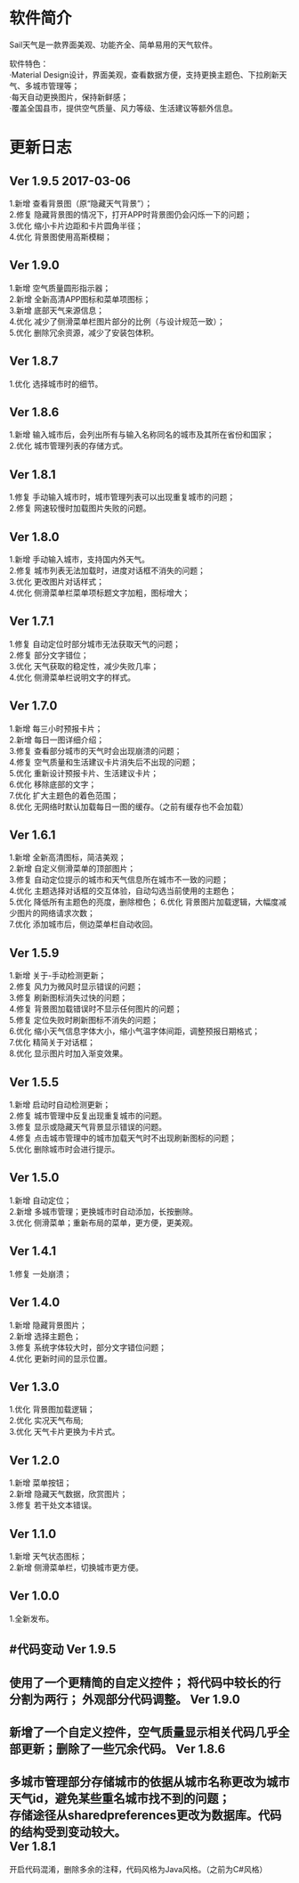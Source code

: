 ﻿# 软件简介
Sail天气是一款界面美观、功能齐全、简单易用的天气软件。<br>

软件特色：<br>
·Material Design设计，界面美观，查看数据方便，支持更换主题色、下拉刷新天气、多城市管理等；<br>
·每天自动更换图片，保持新鲜感；<br>
·覆盖全国县市，提供空气质量、风力等级、生活建议等额外信息。

# 更新日志
Ver 1.9.5 2017-03-06
----------------------------
1.新增 查看背景图（原“隐藏天气背景”）；<br>
2.修复 隐藏背景图的情况下，打开APP时背景图仍会闪烁一下的问题；<br>
3.优化 缩小卡片边距和卡片圆角半径；<br>
4.优化 背景图使用高斯模糊；<br>

Ver 1.9.0
----------------------------
1.新增 空气质量圆形指示器；<br>
2.新增 全新高清APP图标和菜单项图标；<br>
3.新增 底部天气来源信息；<br>
4.优化 减少了侧滑菜单栏图片部分的比例（与设计规范一致）；<br>
5.优化 删除冗余资源，减少了安装包体积。<br>

Ver 1.8.7
----------------------------
1.优化 选择城市时的细节。<br>

Ver 1.8.6
----------------------------
1.新增 输入城市后，会列出所有与输入名称同名的城市及其所在省份和国家；<br>
2.优化 城市管理列表的存储方式。<br>

Ver 1.8.1
----------------------------
1.修复 手动输入城市时，城市管理列表可以出现重复城市的问题；<br>
2.修复 网速较慢时加载图片失败的问题。<br>

Ver 1.8.0
----------------------------
1.新增 手动输入城市，支持国内外天气。<br>
2.修复 城市列表无法加载时，进度对话框不消失的问题；<br>
3.优化 更改图片对话样式；<br>
4.优化 侧滑菜单栏菜单项标题文字加粗，图标增大；<br>

Ver 1.7.1
----------------------------
1.修复 自动定位时部分城市无法获取天气的问题；<br>
2.修复 部分文字错位；<br>
3.优化 天气获取的稳定性，减少失败几率；<br>
4.优化 侧滑菜单栏说明文字的样式。<br>

Ver 1.7.0
----------------------------
1.新增 每三小时预报卡片；<br>
2.新增 每日一图详细介绍；<br>
3.修复 查看部分城市的天气时会出现崩溃的问题；<br>
4.修复 空气质量和生活建议卡片消失后不出现的问题；<br>
5.优化 重新设计预报卡片、生活建议卡片；<br>
6.优化 移除底部的文字；<br>
7.优化 扩大主题色的着色范围；<br>
8.优化 无网络时默认加载每日一图的缓存。（之前有缓存也不会加载）<br>

Ver 1.6.1
----------------------------
1.新增 全新高清图标，简洁美观；<br>
2.新增 自定义侧滑菜单的顶部图片；<br>
3.修复 自动定位提示的城市和天气信息所在城市不一致的问题；<br>
4.优化 主题选择对话框的交互体验，自动勾选当前使用的主题色；<br>
5.优化 降低所有主题色的亮度，删除橙色；
6.优化 背景图片加载逻辑，大幅度减少图片的网络请求次数；<br>
7.优化 添加城市后，侧边菜单栏自动收回。<br>

Ver 1.5.9
----------------------------
1.新增 关于-手动检测更新；<br>
2.修复 风力为微风时显示错误的问题；<br>
3.修复 刷新图标消失过快的问题；<br>
4.修复 背景图加载错误时不显示任何图片的问题；<br>
5.修复 定位失败时刷新图标不消失的问题；<br>
6.优化 缩小天气信息字体大小，缩小气温字体间距，调整预报日期格式；<br>
7.优化 精简关于对话框；<br>
8.优化 显示图片时加入渐变效果。<br>

Ver 1.5.5
----------------------------
1.新增 启动时自动检测更新；<br>
2.修复 城市管理中反复出现重复城市的问题。<br>
3.修复 显示或隐藏天气背景显示错误的问题。<br>
4.修复 点击城市管理中的城市加载天气时不出现刷新图标的问题；<br>
5.优化 删除城市时会进行提示。<br>

Ver 1.5.0
----------------------------
1.新增 自动定位；<br>
2.新增 多城市管理；更换城市时自动添加，长按删除。<br>
3.优化 侧滑菜单；重新布局的菜单，更方便，更美观。<br>


Ver 1.4.1
----------------------------
1.修复 一处崩溃；<br>


Ver 1.4.0
----------------------------
1.新增 隐藏背景图片；<br>
2.新增 选择主题色；<br>
3.修复 系统字体较大时，部分文字错位问题；<br>
4.优化 更新时间的显示位置。<br>

Ver 1.3.0
----------------------------
1.优化 背景图加载逻辑；<br>
2.优化 实况天气布局;<br>
3.优化 天气卡片更换为卡片式。<br>

Ver 1.2.0
----------------------------
1.新增 菜单按钮；<br>
2.新增 隐藏天气数据，欣赏图片；<br>
3.修复 若干处文本错误。<br>

Ver 1.1.0
----------------------------
1.新增 天气状态图标；<br>
2.新增 侧滑菜单栏，切换城市更方便。<br>

Ver 1.0.0
----------------------------
1.全新发布。<br>

#代码变动
Ver 1.9.5
----------------------------
使用了一个更精简的自定义控件；
将代码中较长的行分割为两行；
外观部分代码调整。
Ver 1.9.0
----------------------------
新增了一个自定义控件，空气质量显示相关代码几乎全部更新；删除了一些冗余代码。
Ver 1.8.6
----------------------------
多城市管理部分存储城市的依据从城市名称更改为城市天气id，避免某些重名城市找不到的问题；<br>
存储途径从sharedpreferences更改为数据库。代码的结构受到变动较大。<br>
Ver 1.8.1
----------------------------
开启代码混淆，删除多余的注释，代码风格为Java风格。（之前为C#风格）<br>